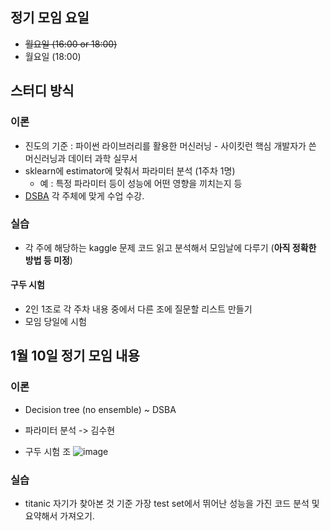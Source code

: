 ## 정기 모임 요일
- ~~월요일 (16:00 or 18:00)~~
- 월요일 (18:00)
## 스터디 방식

### 이론
- 진도의 기준 : 파이썬 라이브러리를 활용한 머신러닝 - 사이킷런 핵심 개발자가 쓴 머신러닝과 데이터 과학 실무서 
- sklearn에 estimator에 맞춰서 파라미터 분석 (1주차 1명) 
  - 예 : 특정 파라미터 등이 성능에 어떤 영향을 끼치는지 등
- [DSBA](https://www.youtube.com/channel/UCPq01cgCcEwhXl7BvcwIQyg) 각 주체에 맞게 수업 수강.

### 실습
- 각 주에 해당하는 kaggle 문제 코드 읽고 분석해서 모임날에 다루기 (**아직 정확한 방법 등 미정**)

#### 구두 시험
- 2인 1조로 각 주차 내용 중에서 다른 조에 질문할 리스트 만들기
- 모임 당일에 시험


## 1월 10일 정기 모임 내용

### 이론
- Decision tree (no ensemble) ~ DSBA
- 파라미터 분석 -> 김수현


- 구두 시험 조 
![image](https://user-images.githubusercontent.com/49121293/148022805-6bd14fbe-eda5-4af3-9048-01416ba3ba93.png)




### 실습
- titanic 자기가 찾아본 것 기준 가장 test set에서 뛰어난 성능을 가진 코드 분석 및 요약해서 가져오기.
